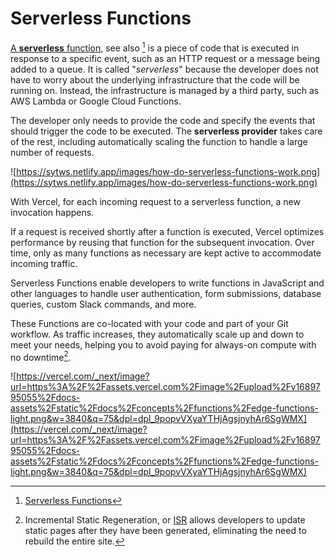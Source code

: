 # Serverless Functions

[A **serverless** function](https://vercel.com/docs/functions/serverless-functions), see also [^1]  is a piece of code that is executed in response to a specific event, such as an HTTP request or a message being added to a queue. It is called "*serverless*" because the developer does not have to worry about the underlying infrastructure that the code will be running on. Instead, the infrastructure is managed by a third party, such as AWS Lambda or Google Cloud Functions. 

The developer only needs to provide the code and specify the events that should trigger the code to be executed. The **serverless provider** takes care of the rest, including automatically scaling the function to handle a large number of requests.

![https://sytws.netlify.app/images/how-do-serverless-functions-work.png](https://sytws.netlify.app/images/how-do-serverless-functions-work.png)

With Vercel, for each incoming request to a serverless function, a new invocation happens.

If a request is received shortly after a function is executed, Vercel optimizes performance by reusing that function for the subsequent invocation. Over time, only as many functions as necessary are kept active to accommodate incoming traffic.

Serverless Functions enable developers to write functions in JavaScript and other languages to handle user authentication, form submissions, database queries, custom Slack commands, and more.

These Functions are co-located with your code and part of your Git workflow. As traffic increases, they automatically scale up and down to meet your needs, helping you to avoid paying for always-on compute with no downtime[^2].

![https://vercel.com/_next/image?url=https%3A%2F%2Fassets.vercel.com%2Fimage%2Fupload%2Fv1689795055%2Fdocs-assets%2Fstatic%2Fdocs%2Fconcepts%2Ffunctions%2Fedge-functions-light.png&w=3840&q=75&dpl=dpl_9popvVXyaYTHjAgsjnyhAr6SgWMX](https://vercel.com/_next/image?url=https%3A%2F%2Fassets.vercel.com%2Fimage%2Fupload%2Fv1689795055%2Fdocs-assets%2Fstatic%2Fdocs%2Fconcepts%2Ffunctions%2Fedge-functions-light.png&w=3840&q=75&dpl=dpl_9popvVXyaYTHjAgsjnyhAr6SgWMX)

[^1]: [Serverless Functions](https://sytws.netlify.app/temas/web/serverless.html#serverless-functions)
[^2]: Incremental Static Regeneration, or [ISR](https://www.sanity.io/glossary/incremental-static-regeneration) allows developers to update static pages after they have been generated, eliminating the need to rebuild the entire site.